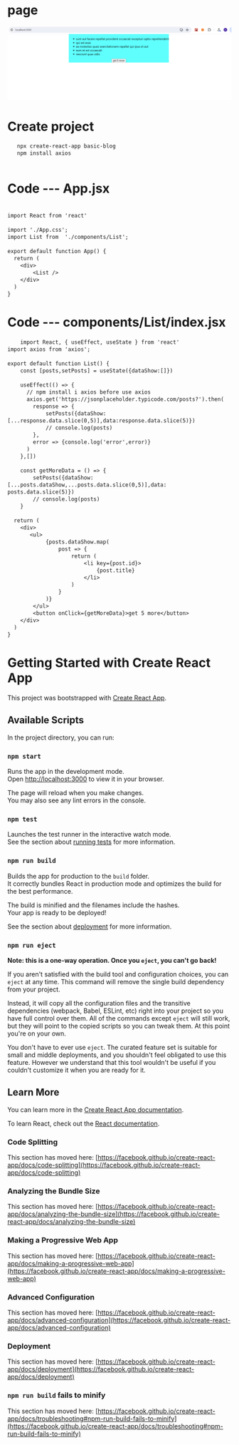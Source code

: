 # page

![](./pic/image.png)

# Create project
```
   npx create-react-app basic-blog
   npm install axios
   
```

# Code --- App.jsx

```

import React from 'react'

import './App.css';
import List from  './components/List';

export default function App() {
  return (
    <div>
        <List />
    </div>
  )
}
```

# Code --- components/List/index.jsx

```
    import React, { useEffect, useState } from 'react'
import axios from 'axios';

export default function List() {
    const [posts,setPosts] = useState({dataShow:[]})
  
    useEffect(() => {
      // npm install i axios before use axios
      axios.get('https://jsonplaceholder.typicode.com/posts?').then(
        response => {           
            setPosts({dataShow: [...response.data.slice(0,5)],data:response.data.slice(5)})
            // console.log(posts)          
        },
        error => {console.log('error',error)}
      ) 
    },[])
  
    const getMoreData = () => {
        setPosts({dataShow:[...posts.dataShow,...posts.data.slice(0,5)],data: posts.data.slice(5)})
        // console.log(posts)
    }
    
  return (
    <div>
       <ul>
            {posts.dataShow.map(
                post => {
                    return (
                        <li key={post.id}>
                            {post.title}
                        </li>
                    )
                }                  
            )}
        </ul>
        <button onClick={getMoreData}>get 5 more</button>
    </div>
  )
}

```


# Getting Started with Create React App

This project was bootstrapped with [Create React App](https://github.com/facebook/create-react-app).

## Available Scripts

In the project directory, you can run:

### `npm start`

Runs the app in the development mode.\
Open [http://localhost:3000](http://localhost:3000) to view it in your browser.

The page will reload when you make changes.\
You may also see any lint errors in the console.

### `npm test`

Launches the test runner in the interactive watch mode.\
See the section about [running tests](https://facebook.github.io/create-react-app/docs/running-tests) for more information.

### `npm run build`

Builds the app for production to the `build` folder.\
It correctly bundles React in production mode and optimizes the build for the best performance.

The build is minified and the filenames include the hashes.\
Your app is ready to be deployed!

See the section about [deployment](https://facebook.github.io/create-react-app/docs/deployment) for more information.

### `npm run eject`

**Note: this is a one-way operation. Once you `eject`, you can't go back!**

If you aren't satisfied with the build tool and configuration choices, you can `eject` at any time. This command will remove the single build dependency from your project.

Instead, it will copy all the configuration files and the transitive dependencies (webpack, Babel, ESLint, etc) right into your project so you have full control over them. All of the commands except `eject` will still work, but they will point to the copied scripts so you can tweak them. At this point you're on your own.

You don't have to ever use `eject`. The curated feature set is suitable for small and middle deployments, and you shouldn't feel obligated to use this feature. However we understand that this tool wouldn't be useful if you couldn't customize it when you are ready for it.

## Learn More

You can learn more in the [Create React App documentation](https://facebook.github.io/create-react-app/docs/getting-started).

To learn React, check out the [React documentation](https://reactjs.org/).

### Code Splitting

This section has moved here: [https://facebook.github.io/create-react-app/docs/code-splitting](https://facebook.github.io/create-react-app/docs/code-splitting)

### Analyzing the Bundle Size

This section has moved here: [https://facebook.github.io/create-react-app/docs/analyzing-the-bundle-size](https://facebook.github.io/create-react-app/docs/analyzing-the-bundle-size)

### Making a Progressive Web App

This section has moved here: [https://facebook.github.io/create-react-app/docs/making-a-progressive-web-app](https://facebook.github.io/create-react-app/docs/making-a-progressive-web-app)

### Advanced Configuration

This section has moved here: [https://facebook.github.io/create-react-app/docs/advanced-configuration](https://facebook.github.io/create-react-app/docs/advanced-configuration)

### Deployment

This section has moved here: [https://facebook.github.io/create-react-app/docs/deployment](https://facebook.github.io/create-react-app/docs/deployment)

### `npm run build` fails to minify

This section has moved here: [https://facebook.github.io/create-react-app/docs/troubleshooting#npm-run-build-fails-to-minify](https://facebook.github.io/create-react-app/docs/troubleshooting#npm-run-build-fails-to-minify)
